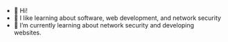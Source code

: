 - 👋 Hi!
- 👀 I like learning about software, web development, and network security
- 🌱 I’m currently learning about network security and developing websites.

<!---
WeekOldFishBones/WeekOldFishBones is a ✨ special ✨ repository because its `README.md` (this file) appears on your GitHub profile.
You can click the Preview link to take a look at your changes.
--->
